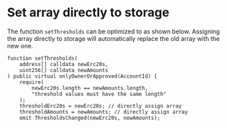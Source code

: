# Set array directly to storage
The function `setThresholds` can be optimized to as shown below. Assigning the array directly to storage will automatically replace the old array with the new one.

```solidity
function setThresholds(
    address[] calldata newErc20s,
    uint256[] calldata newAmounts
) public virtual onlyOwnerOrApproved(AccountId) {
    require(
        newErc20s.length == newAmounts.length,
        "threshold values must have the same length"
    );
    thresholdErc20s = newErc20s; // directly assign array
    thresholdAmounts = newAmounts; // directly assign array
    emit ThresholdsChanged(newErc20s, newAmounts); 